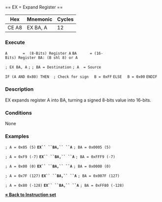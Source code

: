 \== EX = Expand Register ==

| Hex   | Mnemonic | Cycles |
| ----- | -------- | ------ |
| CE A8 | EX BA, A | 12     |

### Execute

`A       =  (8-Bits) Register A`
`BA      = (16-Bits) Register BA: (B shl 8) or A`

`; EX BA, A`
`;`
`; BA = Destination`
`; A  = Source`

`IF (A AND 0x80) THEN  ; Check for sign`
`  B = 0xFF`
`ELSE`
`  B = 0x00`
`ENDIF`

### Description

EX expands register A into BA, turning a signed 8-bits value into
16-bits.

### Conditions

None

### Examples

`; A = 0x05 (5)`
**`EX`` ``BA,`` ``A`**
`; BA = 0x0005 (5)`

`; A = 0xF9 (-7)`
**`EX`` ``BA,`` ``A`**
`; BA = 0xFFF9 (-7)`

`; A = 0x00 (0)`
**`EX`` ``BA,`` ``A`**
`; BA = 0x0000 (0)`

`; A = 0x7F (127)`
**`EX`` ``BA,`` ``A`**
`; BA = 0x007F (127)`

`; A = 0x80 (-128)`
**`EX`` ``BA,`` ``A`**
`; BA = 0xFF80 (-128)`

[**« Back to Instruction set**](PM_InstructionList "wikilink")